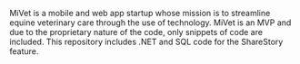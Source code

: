 MiVet is a mobile and web app startup whose mission is to streamline equine veterinary care through the use of technology. MiVet is an MVP and due to the proprietary nature of the code, only snippets of code are included. This repository includes .NET and SQL code for the ShareStory feature.
